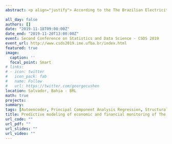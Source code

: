 ```yaml
---
abstract: <p align="justify"> According to the The Brazilian Electricity Regulatory Agency (ANEEL), the economic-financial indicators of the electricity distribution companies are fundamental to the work of supervising the management of electricity distribution in Brazil. The continuous monitoring is performed by ANEEL in accordance with Technical Note 111/2016 (June 29, 2016) in order to prevent the degradation of the regulated service and identify any issues in energy distribution administration. In this sense, a quarterly report namely Relatório de Indicadores de Sustentabilidade Econômico-Financeira das Distribuidoras  comprises 11 indicators divided into 6 subareas debt, efficiency, investments, profitability, shareholder return and operating from 2011 to 2017. The objective of this paper is to quantify the indebtedness level of companies in the tensor structured data (company x indicator x year) provided by those reports. For this, tree-based, linear and polynomial regression models were fitted in which feature variables originated from dimensionality reduction methods, such as Principal Component Analysis and Autoencoder. Also, a Bayesian Structural Equation Model simultaneously promoting Confirmatory Factor Analysis (outer model) and incorporating linear relationships (inner model) between latent variables was fitted. The performance comparison of these methods was made from the predictive power in the validation set.</p>
 
all_day: false
authors: []
date: "2019-11-18T09:00:00Z"
date_end: "2019-11-20T13:00:00Z"
event: Second Conference on Statistics and Data Science - CSDS 2019
event_url: http://www.csds2019.ime.ufba.br/index.html
featured: true
image:
  caption: ''
  focal_point: Smart
# links:
# - icon: twitter
#   icon_pack: fab
#   name: Follow
#   url: https://twitter.com/georgecushen
location: Salvador, Bahia - BRL
math: true
projects:
summary:
tags: [Autoencoder, Principal Component Analysis Regression, Structural Equation Models, Bayesian Inference, Regression tree]
title: Predictive modeling of economic and financial monitoring of The Brazilian Electricity Regulatory Agency (ANEEL)
url_code: ""
url_pdf: ""
url_slides: ""
url_video: ""
---
```

